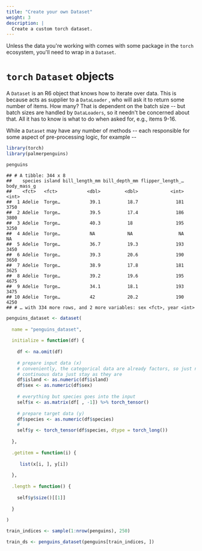 ```yaml
---
title: "Create your own Dataset"
weight: 3
description: | 
  Create a custom torch dataset.
---
```


Unless the data you're working with comes with some package in the `torch` ecosystem, you'll need to wrap in a `Dataset`.

# `torch` `Dataset` objects

A `Dataset` is an R6 object that knows how to iterate over data. This is because acts as supplier to a `DataLoader` , who will ask it to return some number of items. How many? That is dependent on the batch size -- but batch sizes are handled by `DataLoaders`, so it needn't be concerned about that. All it has to know is what to do when asked for, e.g., items 9-16.

While a `Dataset` may have any number of methods -- each responsible for some aspect of pre-processing logic, for example --


```r
library(torch)
library(palmerpenguins)

penguins
```

```
## # A tibble: 344 x 8
##    species island bill_length_mm bill_depth_mm flipper_length_… body_mass_g
##    <fct>   <fct>           <dbl>         <dbl>            <int>       <int>
##  1 Adelie  Torge…           39.1          18.7              181        3750
##  2 Adelie  Torge…           39.5          17.4              186        3800
##  3 Adelie  Torge…           40.3          18                195        3250
##  4 Adelie  Torge…           NA            NA                 NA          NA
##  5 Adelie  Torge…           36.7          19.3              193        3450
##  6 Adelie  Torge…           39.3          20.6              190        3650
##  7 Adelie  Torge…           38.9          17.8              181        3625
##  8 Adelie  Torge…           39.2          19.6              195        4675
##  9 Adelie  Torge…           34.1          18.1              193        3475
## 10 Adelie  Torge…           42            20.2              190        4250
## # … with 334 more rows, and 2 more variables: sex <fct>, year <int>
```


```r
penguins_dataset <- dataset(
  
  name = "penguins_dataset",
  
  initialize = function(df) {
    
    df <- na.omit(df) 
    
    # prepare input data (x)   
    # conveniently, the categorical data are already factors, so just need to convert to numeric
    # continuous data just stay as they are
    df$island <- as.numeric(df$island)
    df$sex <- as.numeric(df$sex)
    
    # everything but species goes into the input
    self$x <- as.matrix(df[ , -1]) %>% torch_tensor()
    
    # prepare target data (y)
    df$species <- as.numeric(df$species)
    # 
    self$y <- torch_tensor(df$species, dtype = torch_long())
    
  },
  
  .getitem = function(i) {
    
     list(x[i, ], y[i])
    
  },
  
  .length = function() {
    
    self$y$size()[[1]]
    
  }
 
)
```


```r
train_indices <- sample(1:nrow(penguins), 250)

train_ds <- penguins_dataset(penguins[train_indices, ])
```


